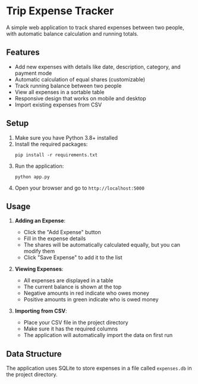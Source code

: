 # Trip Expense Tracker

A simple web application to track shared expenses between two people, with automatic balance calculation and running totals.

## Features

- Add new expenses with details like date, description, category, and payment mode
- Automatic calculation of equal shares (customizable)
- Track running balance between two people
- View all expenses in a sortable table
- Responsive design that works on mobile and desktop
- Import existing expenses from CSV

## Setup

1. Make sure you have Python 3.8+ installed
2. Install the required packages:
   ```
   pip install -r requirements.txt
   ```
3. Run the application:
   ```
   python app.py
   ```
4. Open your browser and go to `http://localhost:5000`

## Usage

1. **Adding an Expense**:

   - Click the "Add Expense" button
   - Fill in the expense details
   - The shares will be automatically calculated equally, but you can modify them
   - Click "Save Expense" to add it to the list

2. **Viewing Expenses**:

   - All expenses are displayed in a table
   - The current balance is shown at the top
   - Negative amounts in red indicate who owes money
   - Positive amounts in green indicate who is owed money

3. **Importing from CSV**:
   - Place your CSV file in the project directory
   - Make sure it has the required columns
   - The application will automatically import the data on first run

## Data Structure

The application uses SQLite to store expenses in a file called `expenses.db` in the project directory.
